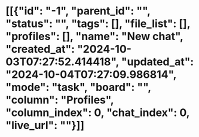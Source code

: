 # [[{"id": "-1", "parent_id": "", "status": "", "tags": [], "file_list": [], "profiles": [], "name": "New chat", "created_at": "2024-10-03T07:27:52.414418", "updated_at": "2024-10-04T07:27:09.986814", "mode": "task", "board": "<none>", "column": "Profiles", "column_index": 0, "chat_index": 0, "live_url": ""}]]
